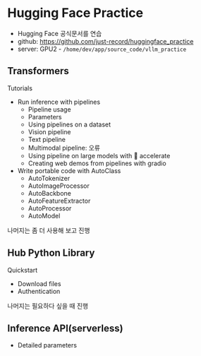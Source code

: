 # Hugging Face Practice

- Hugging Face 공식문서를 연습
- github: <https://github.com/just-record/huggingface_practice>
- server: GPU2 - `/home/dev/app/source_code/vllm_practice`

## Transformers

Tutorials

- Run inference with pipelines
  - Pipeline usage
  - Parameters
  - Using pipelines on a dataset
  - Vision pipeline
  - Text pipeline
  - Multimodal pipeline: 오류
  - Using pipeline on large models with 🤗 accelerate
  - Creating web demos from pipelines with gradio
- Write portable code with AutoClass  
  - AutoTokenizer
  - AutoImageProcessor
  - AutoBackbone
  - AutoFeatureExtractor
  - AutoProcessor
  - AutoModel

나머지는 좀 더 사용해 보고 진행

## Hub Python Library

Quickstart

- Download files
- Authentication

나머지는 필요하다 싶을 때 진행

## Inference API(serverless)

- Detailed parameters
